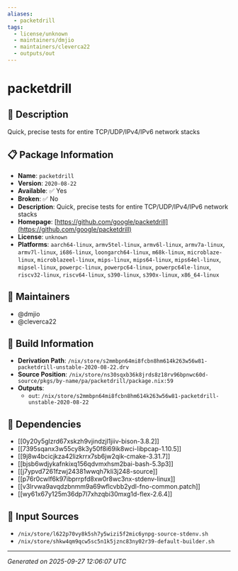 ```yaml
---
aliases:
  - packetdrill
tags:
  - license/unknown
  - maintainers/dmjio
  - maintainers/cleverca22
  - outputs/out
---
```


# packetdrill

## 📝 Description

Quick, precise tests for entire TCP/UDP/IPv4/IPv6 network stacks

## 📋 Package Information

- **Name**: `packetdrill`
- **Version**: `2020-08-22`
- **Available**: ✅ Yes
- **Broken**: ✅ No
- **Description**: Quick, precise tests for entire TCP/UDP/IPv4/IPv6 network stacks
- **Homepage**: [https://github.com/google/packetdrill](https://github.com/google/packetdrill)
- **License**: `unknown`
- **Platforms**: `aarch64-linux`, `armv5tel-linux`, `armv6l-linux`, `armv7a-linux`, `armv7l-linux`, `i686-linux`, `loongarch64-linux`, `m68k-linux`, `microblaze-linux`, `microblazeel-linux`, `mips-linux`, `mips64-linux`, `mips64el-linux`, `mipsel-linux`, `powerpc-linux`, `powerpc64-linux`, `powerpc64le-linux`, `riscv32-linux`, `riscv64-linux`, `s390-linux`, `s390x-linux`, `x86_64-linux`
## 👥 Maintainers

- @dmjio
- @cleverca22


## 🔧 Build Information

- **Derivation Path**: `/nix/store/s2mmbpn64mi8fcbn8hm614k263w56w81-packetdrill-unstable-2020-08-22.drv`
- **Source Position**: `/nix/store/ns30sqxb36k8jrds8z18rv96bpnwc60d-source/pkgs/by-name/pa/packetdrill/package.nix:59`
- **Outputs**:
  - `out`:  `/nix/store/s2mmbpn64mi8fcbn8hm614k263w56w81-packetdrill-unstable-2020-08-22`

## 🔗 Dependencies

- [[0y20y5glzrd67xskzh9vjindzjl1jiiv-bison-3.8.2]]
- [[7395sqanx3w55cy8k3y50f8i69ik8wci-libpcap-1.10.5]]
- [[9j8w4bcicjkza42lizkrrx7sb6jw2qik-cmake-3.31.7]]
- [[bjsb6wdjykafnkixq156qdvmxhsm2bai-bash-5.3p3]]
- [[j7ypvd7261fzwj24381wwqh7kli3j248-source]]
- [[p76r0cwlf6k97ibprrpfd8xw0r8wc3nx-stdenv-linux]]
- [[v3lrvwa9avqdzbnmm9a69wflcvbb2ydl-fno-common.patch]]
- [[wy61x67y125m36dp7l7xhzqbi30mxg1d-flex-2.6.4]]

## 📁 Input Sources

- `/nix/store/l622p70vy8k5sh7y5wizi5f2mic6ynpg-source-stdenv.sh`
- `/nix/store/shkw4qm9qcw5sc5n1k5jznc83ny02r39-default-builder.sh`

---
*Generated on 2025-09-27 12:06:07 UTC*
